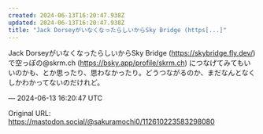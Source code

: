 ```yaml
---
created: 2024-06-13T16:20:47.938Z
updated: 2024-06-13T16:20:47.938Z
title: "Jack DorseyがいなくなったらしいからSky Bridge (https[...]"
---
```


<p>Jack DorseyがいなくなったらしいからSky Bridge (<a href="https://skybridge.fly.dev/" target="_blank" rel="nofollow noopener" translate="no"><span class="invisible">https://</span><span class="">skybridge.fly.dev/</span><span class="invisible"></span></a>) で空っぽの@skrm.ch (<a href="https://bsky.app/profile/skrm.ch" target="_blank" rel="nofollow noopener" translate="no"><span class="invisible">https://</span><span class="">bsky.app/profile/skrm.ch</span><span class="invisible"></span></a>) につなげてみてもいいのかも、とか思ったり、思わなかったり。どうつながるのか、まだなんとなくしかわかってないのだけれど。</p>

&mdash; 2024-06-13 16:20:47 UTC

Original URL: https://mastodon.social/@sakuramochi0/112610223583298080
